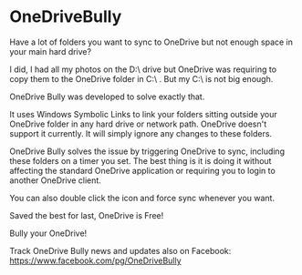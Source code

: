 # OneDriveBully
Have a lot of folders you want to sync to OneDrive but not enough space in your main hard drive? 

I did, I had all my photos on the D:\ drive but OneDrive was requiring to copy them to the OneDrive folder in C:\ . But my C:\ is not big enough.

OneDrive Bully was developed to solve exactly that.

It uses Windows Symbolic Links to link your folders sitting outside your OneDrive folder in any hard drive or network path. OneDrive doesn't support it currently. It will simply ignore any changes to these folders.

OneDrive Bully solves the issue by triggering OneDrive to sync, including these folders on a timer you set. The best thing is it is doing it without affecting the standard OneDrive application or requiring you to login to another OneDrive client.

You can also double click the icon and force sync whenever you want.

Saved the best for last, OneDrive is Free!

Bully your OneDrive!

Track OneDrive Bully news and updates also on Facebook: https://www.facebook.com/pg/OneDriveBully
